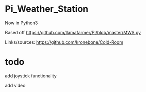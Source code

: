 # Pi_Weather_Station

Now in Python3

Based off https://github.com/llamafarmer/Pi/blob/master/MWS.py

Links/sources: https://github.com/kronebone/Cold-Room

# todo
add joystick functionality

add video

